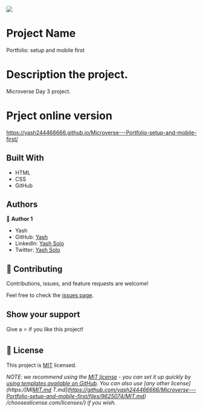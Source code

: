 ![](https://img.shields.io/badge/Microverse-blueviolet)

# Project Name
Portfolio: setup and mobile first

# Description the project.
Microverse Day 3 project. 

# Prject online version
https://yash244466666.github.io/Microverse---Portfolio-setup-and-mobile-first/

## Built With

- HTML
- CSS
- GitHub

## Authors

👤 **Author 1**
- Yash
- GitHub: [Yash](https://github.com/yash244466666)
- LinkedIn: [Yash Solo](https://www.linkedin.com/in/yash-solo)
- Twitter: [Yash Solo](https://twitter.com/yash_solo000)


## 🤝 Contributing

Contributions, issues, and feature requests are welcome!

Feel free to check the [issues page](../../issues/).

## Show your support

Give a ⭐️ if you like this project!


## 📝 License

This project is [MIT](./LICENSE) licensed.

_NOTE: we recommend using the [MIT license](https://choosealicense.com/licenses/mit/) - you can set it up quickly by [using templates available on GitHub](https://docs.github.com/en/communities/setting-up-your-project-for-healthy-contributions/adding-a-license-to-a-repository). You can also use [any other license](https:/[MI[MIT.md](https://github.com/yash244466666/Microverse---Portfolio-setup-and-mobile-first/files/9625080/MIT.md)
T.md](https://github.com/yash244466666/Microverse---Portfolio-setup-and-mobile-first/files/9625074/MIT.md)
/choosealicense.com/licenses/) if you wish._

